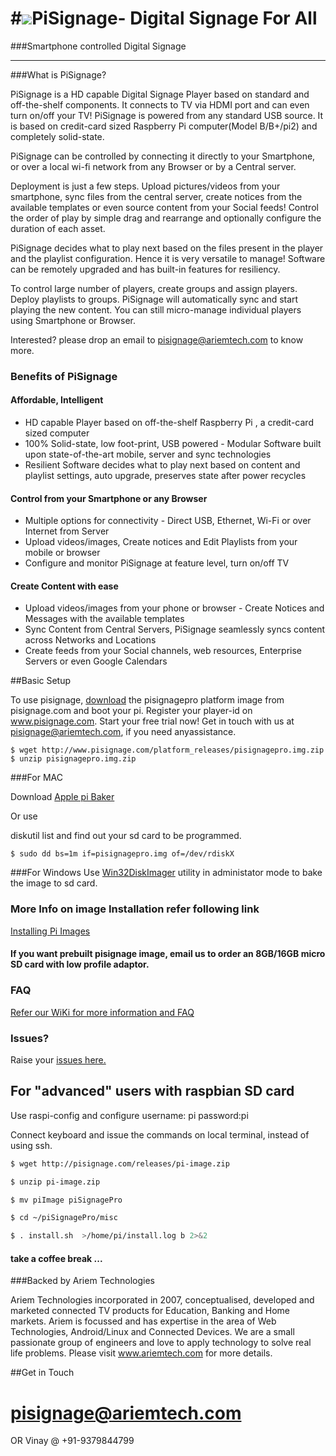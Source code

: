 #![](http://www.pisignage.com/lp/images/logos/pisignage.png)PiSignage- Digital Signage For All 
========
###Smartphone controlled Digital Signage
________

###What is PiSignage? 

PiSignage is a HD capable Digital Signage Player based on standard and off-the-shelf 
components. It connects to TV via HDMI port and can even turn on/off your TV! 
PiSignage is powered from any standard USB source. It is based on credit-card sized 
Raspberry Pi computer(Model B/B+/pi2) and completely solid-state. 

PiSignage can be controlled by connecting it directly to your Smartphone, or over a local 
wi-fi network from any Browser or by a Central server. 

Deployment is just a few steps. Upload pictures/videos from your smartphone, sync files 
from the central server, create notices from the available templates or even source content 
from your Social feeds! Control the order of play by simple drag and rearrange and 
optionally configure the duration of each asset. 

PiSignage decides what to play next based on the files present in the player and the playlist 
configuration. Hence it is very versatile to manage! Software can be remotely upgraded 
and has built-in features for resiliency. 

To control large number of players, create groups and assign players. Deploy playlists to 
groups. PiSignage will automatically sync and start playing the new content. You can still 
micro-manage individual players using Smartphone or Browser.

Interested? please drop an email to pisignage@ariemtech.com to know more.

### Benefits of PiSignage 
#### Affordable, Intelligent 
- HD capable Player based on off-the-shelf Raspberry Pi , a credit-card sized computer
- 100% Solid-state, low foot-print, USB powered - Modular Software built upon state-of-the-art mobile, server and sync technologies 
- Resilient Software decides what to play next based on content and playlist settings, auto upgrade, preserves 
state after power recycles 

#### Control from your Smartphone or any Browser 
- Multiple options for connectivity - Direct USB, Ethernet, Wi-Fi or over Internet from Server 
- Upload videos/images, Create notices and Edit Playlists from your mobile or browser 
- Configure and monitor PiSignage at feature level, turn on/off TV 

#### Create Content with ease 
- Upload videos/images from your phone or browser - Create Notices and Messages with the available templates 
- Sync Content from Central Servers, PiSignage seamlessly syncs content across Networks and Locations 
- Create feeds from your Social channels, web resources, Enterprise Servers or even Google Calendars

##Basic Setup 

To use pisignage, [download](http://www.pisignage.com/platform_releases/pisignagepro.img.zip) the pisignagepro platform image from pisignage.com and boot your pi. Register your player-id on www.pisignage.com.
Start your free trial now! Get in touch with us at pisignage@ariemtech.com, if you need anyassistance. 

```
$ wget http://www.pisignage.com/platform_releases/pisignagepro.img.zip
$ unzip pisignagepro.img.zip
```
###For MAC

Download [Apple pi Baker](http://www.tweaking4all.com/hardware/raspberry-pi/macosx-apple-pi-baker/)

Or use

diskutil list and find out your sd card to be programmed.
```
$ sudo dd bs=1m if=pisignagepro.img of=/dev/rdiskX 
```
###For Windows
Use [Win32DiskImager](http://sourceforge.net/projects/win32diskimager/) utility in administator mode to bake the image to sd card.

### More Info on image Installation refer following link 

[Installing Pi Images](http://www.raspberrypi.org/documentation/installation/installing-images/README.md)

#### If you want prebuilt pisignage image, email us to order an 8GB/16GB micro SD card with low profile adaptor. 
### FAQ
[Refer our WiKi for more information and FAQ](https://github.com/ariemtech/piSignage/wiki) 
### Issues?
Raise your [issues here.](https://github.com/ariemtech/piSignage/issues) 

## For "advanced" users with raspbian SD card 
Use raspi-config and configure username: pi password:pi

Connect keyboard and issue the commands on local terminal, instead of using ssh.
```sh
$ wget http://pisignage.com/releases/pi-image.zip

$ unzip pi-image.zip

$ mv piImage piSignagePro

$ cd ~/piSignagePro/misc

$ . install.sh  >/home/pi/install.log b 2>&2
```
#### take a coffee break ...


###Backed by Ariem Technologies 

Ariem Technologies incorporated in 2007, conceptualised, developed and marketed connected TV 
products for Education, Banking and Home markets. Ariem is focussed and has expertise in the area 
of Web Technologies, Android/Linux and Connected Devices. We are a small passionate group of 
engineers and love to apply technology to solve real life problems. Please visit www.ariemtech.com 
for more details.




##Get in Touch

# pisignage@ariemtech.com
OR 
Vinay @ +91-9379844799 

